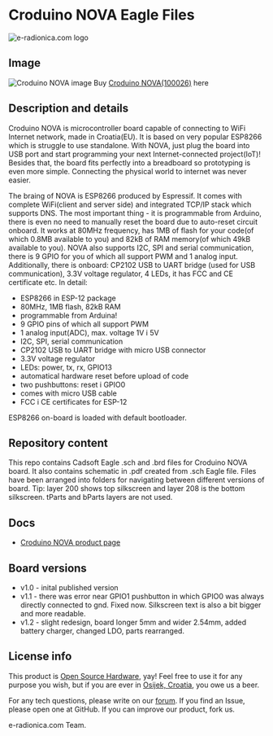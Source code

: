 # Croduino NOVA Eagle Files
![e-radionica.com logo](https://e-radionica.com/productdata/static-pics/email-logo.png)
## Image
![Croduino NOVA image](https://e-radionica.com/media/catalog/product/d/s/dsc_4844.jpg)
Buy [Croduino NOVA(100026)](https://e-radionica.com/en/croduino-nova.html) here

## Description and details
Croduino NOVA is microcontroller board capable of connecting to WiFi Internet network, made in Croatia(EU). It is based on very popular ESP8266 which is struggle to use standalone. With NOVA, just plug the board into USB port and start programming your next Internet-connected project(IoT)! Besides that, the board fits perfectly into a breadboard so prototyping is even more simple. Connecting the physical world to internet was never easier.

The braing of NOVA is ESP8266 produced by Espressif. It comes with complete WiFi(client and server side) and integrated TCP/IP stack which supports DNS. The most important thing - it is programmable from Arduino, there is even no need to manually reset the board due to auto-reset circuit onboard. It works at 80MHz frequency, has 1MB of flash for your code(of which 0.8MB available to you) and 82kB of RAM memory(of which 49kB available to you). NOVA also supports I2C, SPI and serial communication, there is 9 GPIO for you of which all support PWM and 1 analog input. Additionally, there is onboard: CP2102 USB to UART bridge (used for USB communication), 3.3V voltage regulator, 4 LEDs, it has FCC and CE certificate etc. In detail:

- ESP8266 in ESP-12 package
- 80MHz, 1MB flash, 82kB RAM
- programmable from Arduina!
- 9 GPIO pins of which all support PWM
- 1 analog input(ADC), max. voltage 1V i 5V
- I2C, SPI, serial communication
- CP2102 USB to UART bridge with micro USB connector
- 3.3V voltage regulator
- LEDs: power, tx, rx, GPIO13
- automatical hardware reset before upload of code
- two pushbuttons: reset i GPIO0
- comes with micro USB cable
- FCC i CE certificates for ESP-12

ESP8266 on-board is loaded with default bootloader.

## Repository content
This repo contains Cadsoft Eagle .sch and .brd files for Croduino NOVA board. It also contains schematic in .pdf created from .sch Eagle file. 
Files have been arranged into folders for navigating between different versions of board. 
Tip: layer 200 shows top silkscreen and layer 208 is the bottom silkscreen. tParts and bParts layers are not used.

## Docs
- [Croduino NOVA product page](https://e-radionica.com/en/croduino-nova.html)

## Board versions
- v1.0 - inital published version 
- v1.1 - there was error near GPIO1 pushbutton in which GPIO0 was always directly connected to gnd. Fixed now. Silkscreen text is also a bit bigger and more readable.
- v1.2 - slight redesign, board longer 5mm and wider 2.54mm, added battery charger, changed LDO, parts rearranged. 

## License info
This product is [Open Source Hardware](https://en.wikipedia.org/wiki/Open-source_hardware), yay! Feel free to use it for any purpose you wish, but if you are ever in [Osijek, Croatia](https://goo.gl/maps/tEC2jWnBXJQpk9RJ7), you owe us a beer.

For any tech questions, please write on our [forum](http://forum.e-radionica.com/en/). If you find an Issue, please open one at GitHub. If you can improve our product, fork us.

e-radionica.com Team.
